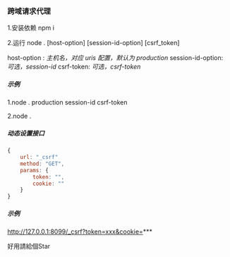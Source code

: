 ### 跨域请求代理

1.安装依赖 npm i

2.运行 node . [host-option] [session-id-option] [csrf_token]

host-option : *主机名，对应 uris 配置，默认为 production*
session-id-option: *可选，session-id*
csrf-token: *可选，csrf-token*

##### 示例

1.node .  production session-id csrf-token

2.node .

##### 动态设置接口

```javascript
{
    url: "_csrf"
    method: "GET",
    params: {
        token: "",
        cookie: ""
    }
}
```
##### 示例
http://127.0.0.1:8099/_csrf?token=xxx&cookie=***

好用請給個Star


